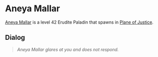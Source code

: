 # Aneya Mallar



[Aneya Mallar](/npc/201291) is a level 42 Erudite Paladin that spawns in [Plane of Justice](/zone/201).








## Dialog

>*Aneya Mallar glares at you and does not respond.*